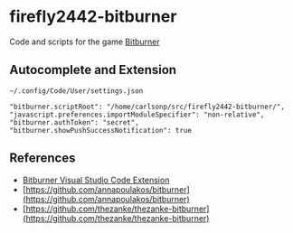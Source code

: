 # firefly2442-bitburner

Code and scripts for the game [Bitburner](https://store.steampowered.com/app/1812820/Bitburner/)

## Autocomplete and Extension

`~/.config/Code/User/settings.json`

```file
"bitburner.scriptRoot": "/home/carlsonp/src/firefly2442-bitburner/",
"javascript.preferences.importModuleSpecifier": "non-relative",
"bitburner.authToken": "secret",
"bitburner.showPushSuccessNotification": true
```

## References

* [Bitburner Visual Studio Code Extension](https://github.com/bitburner-official/bitburner-vscode)
* [https://github.com/annapoulakos/bitburner](https://github.com/annapoulakos/bitburner)
* [https://github.com/thezanke/thezanke-bitburner](https://github.com/thezanke/thezanke-bitburner)
